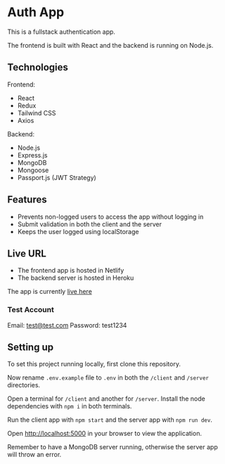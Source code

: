 # Auth App

This is a fullstack authentication app.

The frontend is built with React and the backend is running on Node.js.

## Technologies

Frontend:

- React
- Redux
- Tailwind CSS
- Axios

Backend:

- Node.js
- Express.js
- MongoDB
- Mongoose
- Passport.js (JWT Strategy)

## Features

- Prevents non-logged users to access the app without logging in
- Submit validation in both the client and the server
- Keeps the user logged using localStorage

## Live URL

- The frontend app is hosted in Netlify
- The backend server is hosted in Heroku

The app is currently [live here](https://auth-passport-jwt.netlify.app/)

### Test Account

Email: test@test.com
Password: test1234

## Setting up

To set this project running locally, first clone this repository.

Now rename `.env.example` file to `.env` in both the `/client` and `/server` directories.

Open a terminal for `/client` and another for `/server`. Install the node dependencies with `npm i` in both terminals.

Run the client app with `npm start` and the server app with `npm run dev`.

Open [http://localhost:5000](http://localhost:5000) in your browser to view the application.

Remember to have a MongoDB server running, otherwise the server app will throw an error.
